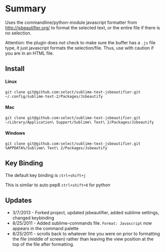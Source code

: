 Summary
=======

Uses the commandline/python-module javascript formatter from http://jsbeautifier.org/ to format the selected text, or the entire file if there is no selection. 

Attention: the plugin does not check to make sure the buffer has a `.js` file type, it just javascript formats the selection/file. Thus, use with caution if you are in an HTML file.

Install
-------

#### Linux
`git clone git@github.com:select/sublime-text-jsbeautifier.git ~/.config/sublime-text-2/Packages/Jsbeautify`

#### Mac
`git clone git@github.com:select/sublime-text-jsbeautifier.git ~/Library/Application\ Support/Sublime\ Text\ 2/Packages/Jsbeautify`

#### Windows
`git clone git@github.com:select/sublime-text-jsbeautifier.git %APPDATA%/Sublime\ Text\ 2/Packages/Jsbeautify`

Key Binding
-----------

The default key binding is `ctrl+shift+j`

This is similar to auto pep8 `ctrl+shift+8` for python

Updates
-------

- 3/7/2013 - Forked project, updated jsbeautifier, added sublime settings, changed keybinding
- 8/25/2011 - Added sublime-commands file. `Format: Javascript` now appears in the command palette
- 8/25/2011 - scrolls back to whatever line you were on prior to formatting the file (middle of screen) rather than leaving the view position at the top of the file after formatting.
